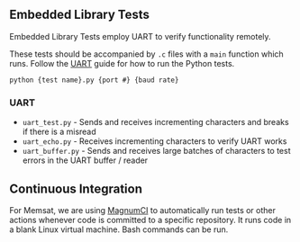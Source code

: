 ## Embedded Library Tests
Embedded Library Tests employ UART to verify functionality remotely.

These tests should be accompanied by `.c` files with a `main` function which runs. Follow the [UART](/docs/uart/) guide for how to run the Python tests.

`python {test name}.py {port #} {baud rate}`

### UART
* `uart_test.py` - Sends and receives incrementing characters and breaks if there is a misread
* `uart_echo.py` - Receives incrementing characters to verify UART works
* `uart_buffer.py` - Sends and receives large batches of characters to test errors in the UART buffer / reader

## Continuous Integration
For Memsat, we are using [MagnumCI](magnum-ci.com/) to automatically run tests or other actions whenever code is committed to a specific repository. It runs code in a blank Linux virtual machine. Bash commands can be run.